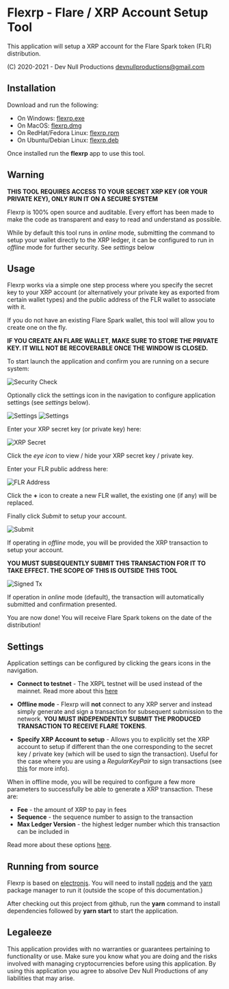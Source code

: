# Flexrp - Flare / XRP Account Setup Tool

This application will setup a XRP account for the Flare Spark token (FLR) distribution.

(C) 2020-2021 - Dev Null Productions <devnullproductions@gmail.com>

## Installation

Download and run the following:

- On Windows: [flexrp.exe](https://github.com/DevNullProd/flexrp/raw/main/dist/flexrp-2.0.2.exe)
- On MacOS: [flexrp.dmg](https://github.com/DevNullProd/flexrp/raw/main/dist/flexrp-2.0.2.dmg)
- On RedHat/Fedora Linux: [flexrp.rpm](https://github.com/DevNullProd/flexrp/raw/main/dist/flexrp-2.0.2.x86_64.rpm)
- On Ubuntu/Debian Linux: [flexrp.deb](https://github.com/DevNullProd/flexrp/raw/main/dist/flexrp_2.0.2_amd64.deb)

Once installed run the **flexrp** app to use this tool.

## Warning

**THIS TOOL REQUIRES ACCESS TO YOUR SECRET XRP KEY (OR YOUR PRIVATE KEY), ONLY RUN IT ON A SECURE SYSTEM**

Flexrp is 100% open source and auditable. Every effort has been made to make the code as transparent and easy to read and understand as possible.

While by default this tool runs in *online* mode, submitting the command to setup your wallet directly to the XRP ledger, it can be configured to run in *offline* mode for further security. See *settings* below

## Usage

Flexrp works via a simple one step process where you specify the secret key to your XRP account (or alternatively your private key as exported from certain wallet types) and the public address of the FLR wallet to associate with it.

If you do not have an existing Flare Spark wallet, this tool will allow you to create one on the fly.

**IF YOU CREATE AN FLARE WALLET, MAKE SURE TO STORE THE PRIVATE KEY. IT WILL NOT BE RECOVERABLE ONCE THE WINDOW IS CLOSED.**

To start launch the application and confirm you are running on a secure system:

![Security Check](screenshots/secure-system.png)

Optionally click the settings icon in the navigation to configure application settings (see *settings* below).

![Settings](screenshots/settings-control.png)
![Settings](screenshots/settings-window.png)

Enter your XRP secret key (or private key) here:

![XRP Secret](screenshots/xrp-secret-input.png)

Click the *eye icon* to view / hide your XRP secret key / private key.

Enter your FLR public address here:

![FLR Address](screenshots/eth-address-input.png)

Click the **+** icon to create a new FLR wallet, the existing one (if any) will be replaced.

Finally click *Submit* to setup your account.

![Submit](screenshots/submit-tx.png)

If operating in *offline* mode, you will be provided the XRP transaction to setup your account.

**YOU MUST SUBSEQUENTLY SUBMIT THIS TRANSACTION FOR IT TO TAKE EFFECT. THE SCOPE OF THIS IS OUTSIDE THIS TOOL**

![Signed Tx](screenshots/signed-tx.png)

If operation in *online* mode (default), the transaction will automatically submitted and confirmation presented.

You are now done! You will receive Flare Spark tokens on the date of the distribution!

## Settings

Application settings can be configured by clicking the gears icons in the navigation.

- **Connect to testnet** - The XRPL testnet will be used instead of the mainnet. Read more about this [here](https://xrpl.org/parallel-networks.html)

- **Offline mode** - Flexrp will **not** connect to any XRP server and instead simply generate and sign a transaction for subsequent submission to the network. **YOU MUST INDEPENDENTLY SUBMIT THE PRODUCED TRANSACTION TO RECEIVE FLARE TOKENS**.

- **Specify XRP Account to setup** - Allows you to explicitly set the XRP account to setup if different than the one corresponding to the secret key / private key (which will be used to sign the transaction). Useful for the case where you are using a *RegularKeyPair* to sign transactions (see [this](https://xrpl.org/assign-a-regular-key-pair.html) for more info).

When in offline mode, you will be required to configure a few more parameters to successfully be able to generate a XRP transaction. These are:

- **Fee** - the amount of XRP to pay in fees
- **Sequence** - the sequence number to assign to the transaction
- **Max Ledger Version** - the highest ledger number which this transaction can be included in

Read more about these options [here](https://xrpl.org/rippleapi-reference.html#transaction-instructions).

## Running from source

Flexrp is based on [electronjs](https://www.electronjs.org/). You will need to install [nodejs](https://nodejs.org/en/) and the [yarn](https://yarnpkg.com/) package manager to run it (outside the scope of this documentation.)

After checking out this project from github, run the **yarn** command to install dependencies followed by **yarn start** to start the application.

## Legaleeze

This application provides with no warranties or guarantees pertaining to functionality or use. Make sure you know what you are doing and the risks involved with managing cryptocurrencies before using this application. By using this application you agree to absolve Dev Null Productions of any liabilities that may arise.
